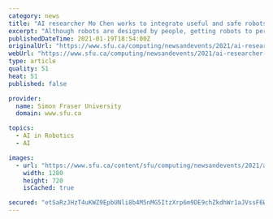 ```yaml
---
category: news
title: "AI researcher Mo Chen works to integrate useful and safe robots into society"
excerpt: "Although robots are designed by people, getting robots to perform useful tasks in a safe manner is an ongoing challenge. In order to teach robots how to perform their desired tasks, researchers like SFU computing science professor Mo Chen design artificial intelligence (AI) algorithms to satisfy performance and safety requirements."
publishedDateTime: 2021-01-19T18:54:00Z
originalUrl: "https://www.sfu.ca/computing/newsandevents/2021/ai-researcher-mo-chen-works-to-integrate-robots.html"
webUrl: "https://www.sfu.ca/computing/newsandevents/2021/ai-researcher-mo-chen-works-to-integrate-robots.html"
type: article
quality: 51
heat: 51
published: false

provider:
  name: Simon Fraser University
  domain: www.sfu.ca

topics:
  - AI in Robotics
  - AI

images:
  - url: "https://www.sfu.ca/content/sfu/computing/newsandevents/2021/ai-researcher-mo-chen-works-to-integrate-robots/_jcr_content/main_content/image.img.original.low.jpg/1611083706486.jpg"
    width: 1280
    height: 720
    isCached: true

secured: "etSaRzJHzT4uKWZ9EpbUNli8b4M5nMG5ItzXrp6m9DE9chZkdhWr1aJVssF6WieDwBtCTnKhzTtZd/Bk+4kM3HgLEdEEZeuEAGHrWe/Mi3/f0/j9n5eRw/TtJuPwUcW/7ClEvlmDCIp5chVNfyK/qVOJ8sQ9AsRvouwE2Xc12w7mm5ZZx3PpzrdoEMLSF3tpIFKBIKz/ETpgWpPt0effbK540j4bkuLGwufpSB3tNxB/Y+8Yi7Xgt8Z20SpJOVGHdptpLOmcDhCWB/EsME7/joBPa1cvJ5cV6mqT5qj/bMDzz/MYXuT5oB+2mHrorRYDFbhPmCiPlwtVtInSKu7vdskR/+m2ky24WIpd/GFOOhE=;doZ1EJW/buRs+tKfl18pjQ=="
---
```


